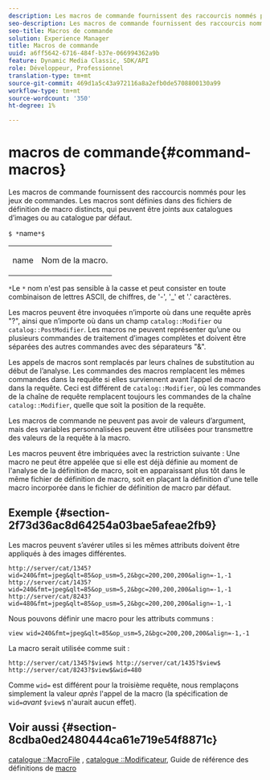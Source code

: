 ```yaml
---
description: Les macros de commande fournissent des raccourcis nommés pour les jeux de commandes. Les macros sont définies dans des fichiers de définition de macro distincts, qui peuvent être joints aux catalogues d’images ou au catalogue par défaut.
seo-description: Les macros de commande fournissent des raccourcis nommés pour les jeux de commandes. Les macros sont définies dans des fichiers de définition de macro distincts, qui peuvent être joints aux catalogues d’images ou au catalogue par défaut.
seo-title: Macros de commande
solution: Experience Manager
title: Macros de commande
uuid: a6ff5642-6716-484f-b37e-066994362a9b
feature: Dynamic Media Classic, SDK/API
role: Développeur, Professionnel
translation-type: tm+mt
source-git-commit: 469d1a5c43a972116a8a2efb0de5708800130a99
workflow-type: tm+mt
source-wordcount: '350'
ht-degree: 1%

---
```



# macros de commande{#command-macros}

Les macros de commande fournissent des raccourcis nommés pour les jeux de commandes. Les macros sont définies dans des fichiers de définition de macro distincts, qui peuvent être joints aux catalogues d’images ou au catalogue par défaut.

`$ *`name`*$`

<table id="simpletable_A03541622C354F60B5F304B999C4EF8E"> 
 <tr class="strow"> 
  <td class="stentry"> <p><span class="codeph"> <span class="varname"> name</span></span> </p> </td> 
  <td class="stentry"> <p>Nom de la macro. </p></td> 
 </tr> 
</table>

`*`Le `*` nom n&#39;est pas sensible à la casse et peut consister en toute combinaison de lettres ASCII, de chiffres, de &#39;-&#39;, &#39;_&#39; et &#39;.&#39; caractères.

Les macros peuvent être invoquées n’importe où dans une requête après &quot;?&quot;, ainsi que n’importe où dans un champ `catalog::Modifier` ou `catalog::PostModifier`. Les macros ne peuvent représenter qu’une ou plusieurs commandes de traitement d’images complètes et doivent être séparées des autres commandes avec des séparateurs &quot;&amp;&quot;.

Les appels de macros sont remplacés par leurs chaînes de substitution au début de l’analyse. Les commandes des macros remplacent les mêmes commandes dans la requête si elles surviennent avant l’appel de macro dans la requête. Ceci est différent de `catalog::Modifier`, où les commandes de la chaîne de requête remplacent toujours les commandes de la chaîne `catalog::Modifier`, quelle que soit la position de la requête.

Les macros de commande ne peuvent pas avoir de valeurs d’argument, mais des variables personnalisées peuvent être utilisées pour transmettre des valeurs de la requête à la macro.

Les macros peuvent être imbriquées avec la restriction suivante : Une macro ne peut être appelée que si elle est déjà définie au moment de l&#39;analyse de la définition de macro, soit en apparaissant plus tôt dans le même fichier de définition de macro, soit en plaçant la définition d&#39;une telle macro incorporée dans le fichier de définition de macro par défaut.

## Exemple {#section-2f73d36ac8d64254a03bae5afeae2fb9}

Les macros peuvent s’avérer utiles si les mêmes attributs doivent être appliqués à des images différentes.

`http://server/cat/1345?wid=240&fmt=jpeg&qlt=85&op_usm=5,2&bgc=200,200,200&align=-1,-1 http://server/cat/1435?wid=240&fmt=jpeg&qlt=85&op_usm=5,2&bgc=200,200,200&align=-1,-1 http://server/cat/8243?wid=480&fmt=jpeg&qlt=85&op_usm=5,2&bgc=200,200,200&align=-1,-1`

Nous pouvons définir une macro pour les attributs communs :

`view wid=240&fmt=jpeg&qlt=85&op_usm=5,2&bgc=200,200,200&align=-1,-1`

La macro serait utilisée comme suit :

`http://server/cat/1345?$view$ http://server/cat/1435?$view$ http://server/cat/8243?$view$&wid=480`

Comme `wid=` est différent pour la troisième requête, nous remplaçons simplement la valeur *après* l&#39;appel de la macro (la spécification de `wid=`*avant* `$view$` n&#39;aurait aucun effet).

## Voir aussi {#section-8cdba0ed2480444ca61e719e54f8871c}

[catalogue ::MacroFile](../../../../../is-api/image-catalog/image-serving-api-ref/c-image-catalog-reference/c-attributes-reference/r-macrofile.md#reference-f91d717b3847458ca0f1fe95387554a2) ,  [catalogue ::Modificateur](/help/aem-is-ir-api/is-api/image-catalog/image-serving-api-ref/c-image-catalog-reference/c-image-svg-data-reference/c-image-data-reference/r-modifier-cat.md), Guide de référence des définitions de  [macro](../../../../../is-api/image-catalog/image-serving-api-ref/c-image-catalog-reference/c-macro-definition-reference/c-macro-definition-reference.md#concept-5ec73f7636c1496fba1e94094e694e79)
